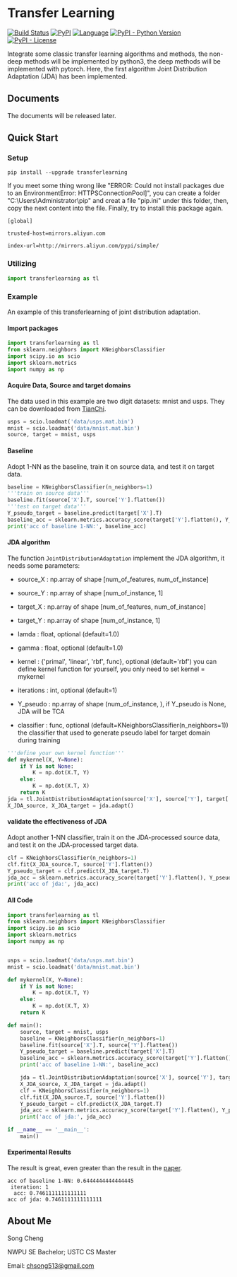 # Transfer Learning
[![Build Status](https://travis-ci.com/chsong513/TransferLearning.svg?branch=master)](https://travis-ci.com/chsong513/TransferLearning)
[![PyPI](https://img.shields.io/pypi/v/transferlearning)](https://pypi.org/project/transferlearning/)
[![Language](https://img.shields.io/badge/language-python-green.svg)](https://pypi.org/project/transferlearning/)
[![PyPI - Python Version](https://img.shields.io/pypi/pyversions/transferlearning)](https://pypi.org/project/transferlearning/)
[![PyPI - License](https://img.shields.io/pypi/l/transferlearning)](https://github.com/chsong513/TransferLearning)

Integrate some classic transfer learning algorithms and methods, the non-deep methods will be implemented by python3, 
the deep methods will be implemented with pytorch. 
Here, the first algorithm Joint Distribution Adaptation (JDA) has been implemented.

## Documents
The documents will be released later. 

## Quick Start
### Setup
```
pip install --upgrade transferlearning
```
If you meet some thing wrong like "ERROR: Could not install packages due to an EnvironmentError: HTTPSConnectionPool]", you can create a folder "C:\Users\Administrator\pip" and creat a file "pip.ini" under this folder, then, copy the next content into the file. Finally, try to install this package again.

```
[global]

trusted-host=mirrors.aliyun.com

index-url=http://mirrors.aliyun.com/pypi/simple/
```
### Utilizing
```python
import transferlearning as tl
```

### Example
An example of this transferlearning of joint distribution adaptation.  

#### Import packages
```python
import transferlearning as tl
from sklearn.neighbors import KNeighborsClassifier
import scipy.io as scio
import sklearn.metrics
import numpy as np
```

#### Acquire Data, Source and target domains
The data used in this example are two digit datasets: mnist and usps.
They can be downloaded from [TianChi](https://tianchi.aliyun.com/dataset/dataDetail?dataId=48612).
```python
usps = scio.loadmat('data/usps.mat.bin')
mnist = scio.loadmat('data/mnist.mat.bin')
source, target = mnist, usps
```

#### Baseline
Adopt 1-NN as the baseline, train it on source data, and test it on target data.
```python
baseline = KNeighborsClassifier(n_neighbors=1)
'''train on source data'''
baseline.fit(source['X'].T, source['Y'].flatten())
'''test on target data'''
Y_pseudo_target = baseline.predict(target['X'].T)
baseline_acc = sklearn.metrics.accuracy_score(target['Y'].flatten(), Y_pseudo_target)
print('acc of baseline 1-NN:', baseline_acc)
```

#### JDA algorithm
The function `JointDistributionAdaptation` implement the JDA algorithm, it needs some parameters: 
- source_X : np.array of shape [num_of_features, num_of_instance]

- source_Y : np.array of shape [num_of_instance, 1]

- target_X : np.array of shape [num_of_features, num_of_instance]

- target_Y : np.array of shape [num_of_instance, 1]

- lamda : float, optional (default=1.0)

- gamma : float, optional (default=1.0)

- kernel : {'primal', 'linear', 'rbf', func}, optional (default='rbf')
    you can define kernel function for yourself, you only need to set kernel = mykernel
- iterations : int, optional (default=1)

- Y_pseudo : np.array of shape (num_of_instance, ), if Y_pseudo is None, JDA will be TCA

- classifier : func, optional (default=KNeighborsClassifier(n_neighbors=1))
    the classifier that used to generate pseudo label for target domain during training
    
```python
'''define your own kernel function'''
def mykernel(X, Y=None):
    if Y is not None:
        K = np.dot(X.T, Y)
    else:
        K = np.dot(X.T, X)
    return K
jda = tl.JointDistributionAdaptation(source['X'], source['Y'], target['X'], target['Y'], kernel=mykernel)
X_JDA_source, X_JDA_target = jda.adapt()
```

#### validate the effectiveness of JDA
Adopt another 1-NN classifier, train it on the JDA-processed source data, and test it on the JDA-processed target data.
```python
clf = KNeighborsClassifier(n_neighbors=1)
clf.fit(X_JDA_source.T, source['Y'].flatten())
Y_pseudo_target = clf.predict(X_JDA_target.T)
jda_acc = sklearn.metrics.accuracy_score(target['Y'].flatten(), Y_pseudo_target)
print('acc of jda:', jda_acc)
```

#### All Code
```python
import transferlearning as tl
from sklearn.neighbors import KNeighborsClassifier
import scipy.io as scio
import sklearn.metrics
import numpy as np


usps = scio.loadmat('data/usps.mat.bin')
mnist = scio.loadmat('data/mnist.mat.bin')

def mykernel(X, Y=None):
    if Y is not None:
        K = np.dot(X.T, Y)
    else:
        K = np.dot(X.T, X)
    return K

def main():
    source, target = mnist, usps
    baseline = KNeighborsClassifier(n_neighbors=1)
    baseline.fit(source['X'].T, source['Y'].flatten())
    Y_pseudo_target = baseline.predict(target['X'].T)
    baseline_acc = sklearn.metrics.accuracy_score(target['Y'].flatten(), Y_pseudo_target)
    print('acc of baseline 1-NN:', baseline_acc)

    jda = tl.JointDistributionAdaptation(source['X'], source['Y'], target['X'], target['Y'], classifier=KNeighborsClassifier(n_neighbors=1), iterations=1, Y_pseudo=Y_pseudo_target)
    X_JDA_source, X_JDA_target = jda.adapt()
    clf = KNeighborsClassifier(n_neighbors=1)
    clf.fit(X_JDA_source.T, source['Y'].flatten())
    Y_pseudo_target = clf.predict(X_JDA_target.T)
    jda_acc = sklearn.metrics.accuracy_score(target['Y'].flatten(), Y_pseudo_target)
    print('acc of jda:', jda_acc)

if __name__ == '__main__':
    main()
```

#### Experimental Results
The result is great, even greater than the result in the [paper](http://openaccess.thecvf.com/content_iccv_2013/html/Long_Transfer_Feature_Learning_2013_ICCV_paper.html).
```
acc of baseline 1-NN: 0.6444444444444445
 iteration: 1 
  acc: 0.7461111111111111
acc of jda: 0.7461111111111111
```

## About Me

Song Cheng

NWPU SE Bachelor; USTC CS Master

Email: chsong513@gmail.com
